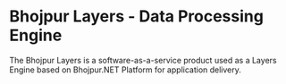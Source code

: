 # Bhojpur Layers - Data Processing Engine
The Bhojpur Layers is a software-as-a-service product used as a Layers Engine based on Bhojpur.NET Platform for application delivery.
